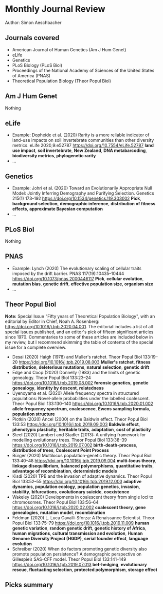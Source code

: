 # Monthly Journal Review

Author: Simon Aeschbacher

## Journals covered
- American Journal of Human Genetics (Am J Hum Genet)
- eLife
- Genetics
- PLoS Biology (PLoS Biol)
- Proceedings of the National Academy of Sciences of the United States of America (PNAS)
- Theoretical Population Biology (Theor Popul Biol)

## Am J Hum Genet
Nothing

## eLife
- Example: Dopheide et al. (2020) Rarity is a more reliable indicator of land-use impacts on soil invertebrate communities than other diversity metrics. eLife 2020;9:e52787 https://doi.org/10.7554/eLife.52787 **land use impact**, **soil invertebrate**, **New Zealand**, **DNA metabarcoding**, **biodiversity metrics**, **phylogenetic rarity**
- ...

## Genetics
- Example: Johri et al. (2020) Toward an Evolutionarily Appropriate Null Model: Jointly Inferring Demography and Purifying Selection. Genetics 215(1) 173–192 https://doi.org/10.1534/genetics.119.303002 **Pick**, **background selection**, **demographic inference**, **distribution of fitness effects**, **approximate Bayesian computation**
- ...

## PLoS Biol
Nothing

## PNAS
- Example: Lynch (2020) The evolutionary scaling of cellular traits imposed by the drift barrier. PNAS 117(19):10435–10444 https://doi.org/10.1073/pnas.2000446117 **Pick**, **cellular evolution**, **mutation bias**, **genetic drift**, **effective population size**, **organism size**
- ...

## Theor Popul Biol

**Note:** Special Issue "Fifty years of Theoretical Population Biology", with an editorial by Editor in Chief, Noah A. Rosenberg: https://doi.org/10.1016/j.tpb.2020.04.001. The editorial includes a list of all special issues published, and an editor's pick of fifteen significant articles since 1970. Commentaries to some of these articles are included below in my review, but I recommend skimming the table of contents of the special issue for a complete overview.

- Desai (2020) Haigh (1978) and Muller's ratchet. Theor Popul Biol 133:19–20 https://doi.org/10.1016/j.tpb.2019.08.003 **Muller's ratchet**, **fitness distribution**, **deleterious mutations**, **natural selection**, **genetic drift**
- Edge and Coop (2020) Donnelly (1983) and the limits of genetic genealogy. Theor Popul Biol 133:23–24 https://doi.org/10.1016/j.tpb.2019.08.002 **forensic genetics**, **genetic genealogy**, **identity by descent**, **relatedness**
- Uyenoyama et al. (2020) Allele frequency spectra in structured populations: Novel-allele probabilities under the labelled coalescent. Theor Popul Biol 133:130–140 https://doi.org/10.1016/j.tpb.2020.01.002 **allele frequency spectrum**, **coalescence**, **Ewens sampling formula**, **population structure**
- Plotkin (2020) Ancel (2000) on the Baldwin effect. Theor Popul Biol 133:53 https://doi.org/10.1016/j.tpb.2019.09.003 **Baldwin effect**, **phenotypic plasticity**, **heritable traits**, **adaptation**, **cost of plasticity**
- Steel (2020) Lambert and Stadler (2013): A unifying framework for modelling evolutionary trees. Theor Popul Biol 133:38–39 https://doi.org/10.1016/j.tpb.2019.07.002 **birth-death-process**, **distribution of trees**, **Coalescent Point Process**
- Bürger (2020) Multilocus population-genetic theory. Theor Popul Biol 133:40–48 https://doi.org/10.1016/j.tpb.2019.09.004 **multi-locus theory**, **linkage disequilibrium**, **balanced polymorphisms**, **quantitative traits**, **advantage of recombination**, **deterministic models**
- Kisdi (2020) TPB and the invasion of adaptive dynamics. Theor Popul Biol 133:52–55 https://doi.org/10.1016/j.tpb.2019.12.003 **adaptive dynamics**, **population ecology**, **population genetics**, **invasion**, **stability**, **bifurcations**, **evolutionary suicide**, **coexistence**
- Wakeley (2020) Developments in coalescent theory from single loci to chromosomes. Theor Popul Biol 133:56–64 https://doi.org/10.1016/j.tpb.2020.02.002 **coalescent theory**, **gene genealogies**, **mutation model**, **recombination**
- Feldman (2020) L. Luca Cavalli-Sforza: A Renaissance Scientist. Theor Popul Biol 133:75–79 https://doi.org/10.1016/j.tpb.2019.11.009 **human genetic variation**, **random genetic drift**, **genetic history of Africa**, **human migrations**, **cultural transmission and evolution**, **Human Genome Diversity Project (HGDP)**, **serial founder effect**, **language evolution**
- Schreiber (2020) When do factors promoting genetic diversity also promote population persistence? A demographic perspective on Gillespie’s SAS-CFF model. Theor Popul Biol 133:141–149 https://doi.org/10.1016/j.tpb.2019.07.013 **bet-hedging**, **evolutionary rescue**, **fluctuating selection**, **protected polymorphism**, **storage effect**


## Picks summary